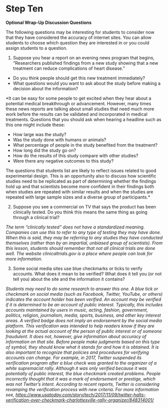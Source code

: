 # Step Ten

**Optional Wrap-Up Discussion Questions**

The following questions may be interesting for students to consider now that they have considered the accuracy of internet sites. You can allow students to choose which question they are interested in or you could assign students to a question. 

1. Suppose you hear a report on an evening news program that begins, “Researchers published findings from a new study showing that a new treatment can reduce complications of heart disease.”
  - Do you think people should get this new treatment immediately?
  - What questions would you want to ask about the study before making a decision about the information?

*It can be easy for some people to get excited when they hear about a potential medical breakthrough or advancement. However, many times these news reports are talking about small studies that need much more work before the results can be validated and incorporated in medical treatments. Questions that you should ask when hearing a headline such as this one might include these:
- How large was the study?
- Was the study done with humans or animals?
- What percentage of people in the study benefited from the treatment?
- How long did the study go on?
- How do the results of this study compare with other studies?
- Were there any negative outcomes to this study?

The questions that students list are likely to reflect issues related to good experimental design. This is an opportunity also to discuss how scientific studies need to be replicated as part of determining whether the findings hold up and that scientists become more confident in their findings both when studies are repeated with similar results and when the studies are repeated with large sample sizes and a diverse group of participants.*

2. Suppose you see a commercial on TV that says the product has been clinically tested. Do you think this means the same thing as going through a clinical trial? 

*The term “clinically tested” does not have a standardized meaning. Companies can use this to refer to any type of testing they may have done. When this is said, they may be referring to any studies they have conducted themselves (rather than by an impartial, unbiased group of scientists). From this lesson, students should remember that not all clinical trials are done well. The website clinicaltrials.gov is a place where people can look for more information.*

3. Some social media sites use blue checkmarks or ticks to verify accounts. What does it mean to be verified? What does it tell you (or not tell you) about the site and the information it contains?

*Students may need to do some research to answer this one. A blue tick or checkmark on social media (such as Facebook, Twitter, YouTube, or others) indicates the account holder has been verified. An account may be verified if it is determined to be an account of public interest. Typically, this includes accounts maintained by users in music, acting, fashion, government, politics, religion, journalism, media, sports, business, and other key interest areas. A verified badge does not imply an endorsement by the social media platform. This verification was intended to help readers know if they are looking at the actual account of the person of public interest or of someone fraudulent. It does not, however, give information about accuracy of information on that site. Before people make judgments based on this type of symbol, they should know what it stands for and how it is obtained. It is also important to recognize that policies and procedures for verifying accounts can change. For example, in 2017, Twitter suspended its verification program after a blue check was granted to the organizer of a white supremacist rally. Although it was only verified because it was potentially of public interest, the blue checkmark created problems. People incorrectly thought that it was a mark of endorsement or prestige, which was not Twitter’s intent. According to recent reports, Twitter is considering revamping the verification process with new criteria. For more information see, https://www.usatoday.com/story/tech/2017/11/09/twitter-halts-verification-over-checkmark-charlottesville-rally-organizer/848314001/*
